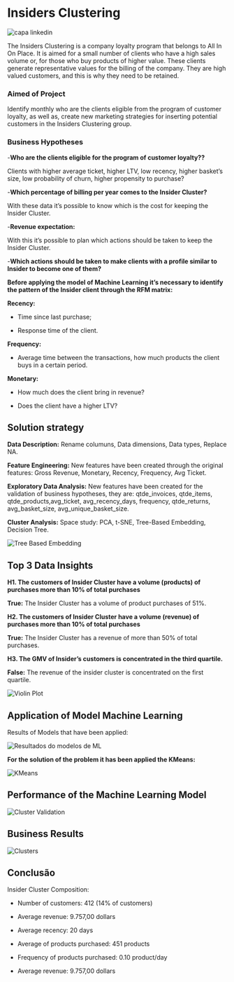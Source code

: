 # Insiders Clustering
![capa linkedin](https://user-images.githubusercontent.com/77075354/156940134-007ec87d-e28f-466e-9096-f71e03f0cbc1.jpeg)

The Insiders Clustering is a company loyalty program that belongs to All In On Place. It is aimed for a small number of clients who have a high sales volume or, for those who buy products of higher value. These clients generate representative values for the billing of the company. They are high valued customers, and this is why they need to be retained.

### Aimed of Project

Identify monthly who are the clients eligible from the program of customer loyalty, as well as, create new marketing strategies for inserting potential customers in the Insiders Clustering group.

### Business Hypotheses

-**Who are the clients eligible for the program of customer loyalty??**
 
Clients with higher average ticket, higher LTV, low recency, higher basket’s size, low probability of churn, higher propensity to purchase?

-**Which percentage of billing per year comes to the Insider Cluster?**

With these data it’s possible to know which is the cost for keeping the Insider Cluster.

-**Revenue expectation:** 

With this it’s possible to plan which actions should be taken to keep the Insider Cluster.

-**Which actions should be taken to make clients with a profile similar to Insider to become one of them?**

**Before applying the model of Machine Learning it’s necessary to identify the pattern of the Insider client through the RFM matrix:**

**Recency:** 

- Time since last purchase;

- Response time of the client.

**Frequency:**

- Average time between the transactions, how much products the client buys in a certain period.

**Monetary:**

- How much does the client bring in revenue?

- Does the client have a higher LTV? 

## Solution strategy

**Data Description:** Rename columuns, Data dimensions, Data types, Replace NA.

**Feature Engineering:** New features have been created through the original features: Gross Revenue, Monetary, Recency, Frequency, Avg Ticket.

**Exploratory Data Analysis:** New features have been created for the validation of business hypotheses, they are:   qtde_invoices, qtde_items, qtde_products,avg_ticket, avg_recency_days, frequency, qtde_returns, avg_basket_size, avg_unique_basket_size.

**Cluster Analysis:** Space study: PCA, t-SNE, Tree-Based Embedding, Decision Tree.

![Tree Based Embedding](https://user-images.githubusercontent.com/77075354/156940453-4dc1037d-6a90-4811-8232-995e7a277897.PNG)

## Top 3 Data Insights

**H1. The customers of Insider Cluster have a volume (products) of purchases more than 10% of total purchases**

**True:** The Insider Cluster has a volume of product purchases of 51%.

**H2. The customers of Insider Cluster have a volume (revenue) of purchases more than 10% of total purchases**

**True:** The Insider Cluster has a revenue of more than 50% of total purchases.

**H3. The GMV of Insider’s customers is concentrated in the third quartile.**

**False:** The revenue of the insider cluster is concentrated on the first quartile.

![Violin Plot](https://user-images.githubusercontent.com/77075354/156940598-654c24ee-be46-46db-b3be-e1d6ee126d3c.PNG)

## Application of Model Machine Learning
Results of Models that have been applied: 

![Resultados do modelos de ML](https://user-images.githubusercontent.com/77075354/156940608-45418c43-ebd0-4bba-95f8-67a73f15af37.PNG)

**For the solution of the problem it has been applied the KMeans:**

![KMeans](https://user-images.githubusercontent.com/77075354/156940643-f3de94b5-568d-49ab-a000-89b7cca1c840.PNG)

## Performance of the Machine Learning Model
![Cluster Validation](https://user-images.githubusercontent.com/77075354/156940689-63ec7c48-fe34-41a5-a551-fa509f0867e3.PNG)

## Business Results

![Clusters](https://user-images.githubusercontent.com/77075354/156941508-52322463-6560-4eac-9096-959959d6e843.PNG)

## Conclusão

Insider Cluster Composition:
- Number of customers: 412 (14% of customers)

- Average revenue: 9.757,00 dollars

- Average recency: 20 days

- Average of products purchased: 451 products

- Frequency of products purchased: 0.10 product/day

- Average revenue: 9.757,00 dollars




